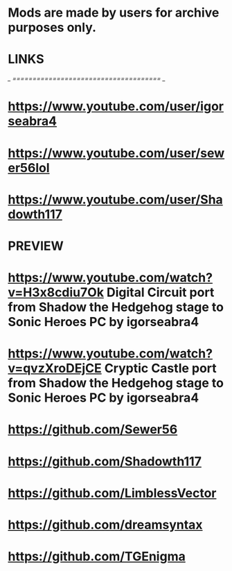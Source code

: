 # Mods are made by users for archive purposes only.


# LINKS
*_ ===================================== _*
# https://www.youtube.com/user/igorseabra4
# https://www.youtube.com/user/sewer56lol
# https://www.youtube.com/user/Shadowth117

# PREVIEW
# https://www.youtube.com/watch?v=H3x8cdiu7Ok Digital Circuit port from Shadow the Hedgehog stage to Sonic Heroes PC by igorseabra4
# https://www.youtube.com/watch?v=qvzXroDEjCE Cryptic Castle  port from Shadow the Hedgehog stage to Sonic Heroes PC by igorseabra4

# https://github.com/Sewer56
# https://github.com/Shadowth117
# https://github.com/LimblessVector 
# https://github.com/dreamsyntax
# https://github.com/TGEnigma
